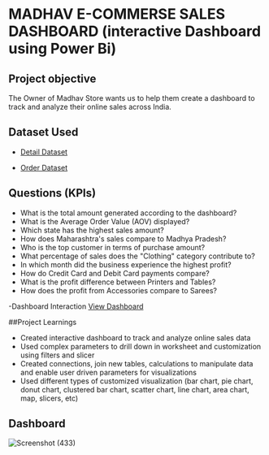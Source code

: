 # MADHAV E-COMMERSE SALES DASHBOARD (interactive Dashboard using Power Bi)

## Project objective
The Owner of Madhav Store wants us to help them create a dashboard to track and analyze their online sales across India.

## Dataset Used
- <a href="https://github.com/supriya9122/MADHAV-E-COMMERSE-SALES-DASHBOARD/blob/main/Details.csv">Detail Dataset</a>

- <a href="https://github.com/supriya9122/MADHAV-E-COMMERSE-SALES-DASHBOARD/blob/main/Orders.csv
">Order Dataset</a>


## Questions (KPIs)

- What is the total amount generated according to the dashboard?
- What is the Average Order Value (AOV) displayed?
- Which state has the highest sales amount?
- How does Maharashtra's sales compare to Madhya Pradesh?
- Who is the top customer in terms of purchase amount?
- What percentage of sales does the "Clothing" category contribute to?
- In which month did the business experience the highest profit?
- How do Credit Card and Debit Card payments compare?
- What is the profit difference between Printers and Tables?
- How does the profit from Accessories compare to Sarees?

-Dashboard Interaction <a href="https://github.com/supriya9122/MADHAV-E-COMMERSE-SALES-DASHBOARD/blob/main/MADHAV%20E%20COMMERSE%20SALE%20DASHBOARD.pdf">View Dashboard</a>

##Project Learnings
- Created interactive dashboard to track and analyze online sales data
- Used complex parameters to drill down in worksheet and customization using filters and slicer
- Created connections, join new tables, calculations to manipulate data and enable user driven 
 parameters for visualizations
- Used different types of customized visualization (bar chart, pie chart, donut chart, clustered 
 bar chart, scatter chart, line chart, area chart, map, slicers, etc)

## Dashboard
![Screenshot (433)](https://github.com/user-attachments/assets/2bdc7d5d-8234-4d32-bafe-8c561542b4ce)

















